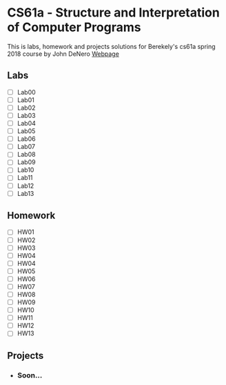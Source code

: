# CS61a - Structure and Interpretation of Computer Programs
This is labs, homework and projects solutions for Berekely's cs61a spring 2018 course by John DeNero
[Webpage](https://inst.eecs.berkeley.edu/~cs61a/sp18/)

## Labs
- [ ] Lab00
- [ ] Lab01
- [ ] Lab02
- [ ] Lab03
- [ ] Lab04
- [ ] Lab05
- [ ] Lab06
- [ ] Lab07
- [ ] Lab08
- [ ] Lab09
- [ ] Lab10
- [ ] Lab11
- [ ] Lab12
- [ ] Lab13 

## Homework
- [ ] HW01
- [ ] HW02
- [ ] HW03
- [ ] HW04
- [ ] HW04
- [ ] HW05
- [ ] HW06
- [ ] HW07
- [ ] HW08
- [ ] HW09
- [ ] HW10
- [ ] HW11
- [ ] HW12
- [ ] HW13

## Projects
- ### Soon...
